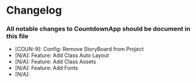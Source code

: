 # Changelog

### All notable changes to CountdownApp should be document in this file

- [COUN-9]: Config: Remove StoryBoard from Project
- [N/A]: Feature: Add Class Auto Layout
- [N/A]: Feature: Add Class Assets
- [N/A]: Feature: Add Fonts
- [N/A]: 
